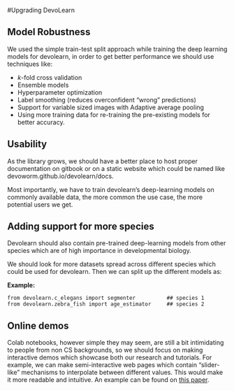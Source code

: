 #Upgrading DevoLearn 

## Model Robustness  
We used the simple train-test split approach while training the deep learning models for devolearn, in order to get better performance we should use techniques like:

* _k_-fold cross validation 
* Ensemble models 
* Hyperparameter optimization 
* Label smoothing (reduces overconfident “wrong”  predictions)
* Support for variable sized images with Adaptive average pooling
* Using more training data for re-training the pre-existing models for better accuracy.

## Usability  
As the library grows, we should have a better place to host proper documentation on gitbook or on a static website which could be named like devoworm.github.io/devolearn/docs. 

Most importantly, we have to train devolearn’s deep-learning models on commonly available data, the more common the use case, the more potential users we get. 

## Adding support for more species 

Devolearn should also contain pre-trained deep-learning models from other species which are of high importance in developmental biology. 

We should look for more datasets spread across different species which could be used for devolearn. Then we can split up the different models as:

__Example:__   
~~~
from devolearn.c_elegans import segmenter          ## species 1   
from devolearn.zebra_fish import age_estimator     ## species 2  
~~~

## Online demos

Colab notebooks, however simple they may seem, are still a bit intimidating to people from non CS backgrounds, so we should focus on making interactive demos which showcase both our research and tutorials. For example, we can make semi-interactive web pages which contain “slider-like” mechanisms to interpolate between different values. This would make it more readable and intuitive. An example can be found on [this paper](https://distill.pub/2017/feature-visualization/#enemy-of-feature-vis). 
